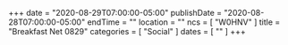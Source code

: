 +++
date = "2020-08-29T07:00:00-05:00"
publishDate = "2020-08-28T07:00:00-05:00"
endTime = ""
location = ""
ncs = [ "W0HNV" ]
title = "Breakfast Net 0829"
categories = [ "Social" ]
dates = [ "" ]
+++
